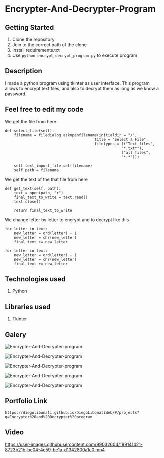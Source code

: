 # Encrypter-And-Decrypter-Program

## Getting Started

1. Clone the repository
2. Join to the correct path of the clone
3. Install requirements.txt
4. Use `python encrypt_decrypt_program.py` to execute program

## Description

I made a python program using tkinter as user interface. This program allows to encrypt text files, and also to decrypt them as long as we know a password.

## Feel free to edit my code

We get the file from here

```
def select_file(self):
    filename = filedialog.askopenfilename(initialdir = "/",
                                        title = "Select a File",
                                        filetypes = (("Text files",
                                                    "*.txt*"),
                                                    ("all files",
                                                    "*.*")))

    self.text_import_file.set(filename)
    self.path = filename
```

We get the text of the that file from here

```
def get_text(self, path):
    text = open(path, "r")
    final_text_to_write = text.read()
    text.close()

    return final_text_to_write
```

We change letter by letter to encrypt and to decrypt like this

```
for letter in text:
    new_letter = ord(letter) + 1
    new_letter = chr(new_letter)
    final_text += new_letter

for letter in text:
    new_letter = ord(letter) - 1
    new_letter = chr(new_letter)
    final_text += new_letter
```

## Technologies used

1. Python

## Libraries used

1. Tkinter

## Galery

![Encrypter-And-Decrypter-program](https://raw.githubusercontent.com/DiegoLibonati/DiegoLibonatiWeb/main/data/projects/Python/Imagenes/encranddecr-0.jpg)

![Encrypter-And-Decrypter-program](https://raw.githubusercontent.com/DiegoLibonati/DiegoLibonatiWeb/main/data/projects/Python/Imagenes/encranddecr-1.jpg)

![Encrypter-And-Decrypter-program](https://raw.githubusercontent.com/DiegoLibonati/DiegoLibonatiWeb/main/data/projects/Python/Imagenes/encranddecr-2.jpg)

![Encrypter-And-Decrypter-program](https://raw.githubusercontent.com/DiegoLibonati/DiegoLibonatiWeb/main/data/projects/Python/Imagenes/encranddecr-3.jpg)

![Encrypter-And-Decrypter-program](https://raw.githubusercontent.com/DiegoLibonati/DiegoLibonatiWeb/main/data/projects/Python/Imagenes/encranddecr-4.jpg)

## Portfolio Link

`https://diegolibonati.github.io/DiegoLibonatiWeb/#/projects?q=Encrypter%20and%20Decrypter%20program`

## Video


https://user-images.githubusercontent.com/99032604/199141421-8723b21b-bc04-4c59-be1a-d1342800a1c0.mp4

